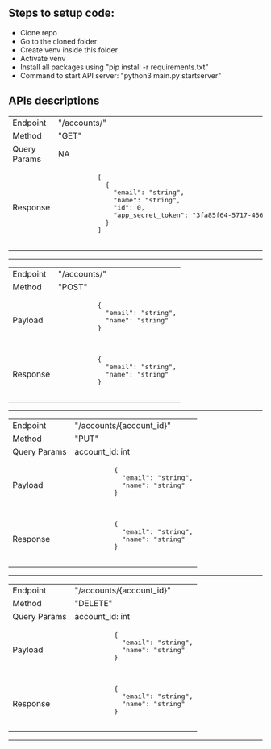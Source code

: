 <h2>Steps to setup code:</h2>
<ul>
  <li> Clone repo</li>
  <li> Go to the cloned folder</li>
  <li> Create venv inside this folder</li>
  <li> Activate venv</li>
  <li> Install all packages using "pip install -r requirements.txt"</li>
  <li> Command to start API server: "python3 main.py startserver"</li>
</ul>


<h2>APIs descriptions</h2>
<table>
  <tbody>
    <tr>
      <td>Endpoint</td>
      <td>"/accounts/"</td>
    </tr>
    <tr>
      <td>Method</td>
      <td>"GET"</td>
    </tr>
    <tr>
      <td>Query Params</td>
      <td>NA</td>
    </tr>
    <tr>
      <td>Response</td>
      <td>
        <pre>
          [
            {
              "email": "string",
              "name": "string",
              "id": 0,
              "app_secret_token": "3fa85f64-5717-4562-b3fc-2c963f66afa6"
            }
          ]
        </pre>
      </td>
    </tr>
  </tbody>
</table>
<hr>
<table>
  <tbody>
    <tr>
      <td>Endpoint</td>
      <td>"/accounts/"</td>
    </tr>
    <tr>
      <td>Method</td>
      <td>"POST"</td>
    </tr>
    <tr>
      <td>Payload</td>
      <td>
        <pre>
          {
            "email": "string",
            "name": "string"
          }
        </pre>
      </td>
    </tr>
    <tr>
      <td>Response</td>
      <td>
        <pre>
          {
            "email": "string",
            "name": "string"
          }
        </pre>
      </td>
    </tr>
  </tbody>
</table>
<hr>
<table>
  <tbody>
    <tr>
      <td>Endpoint</td>
      <td>"/accounts/{account_id}"</td>
    </tr>
    <tr>
      <td>Method</td>
      <td>"PUT"</td>
    </tr>
    <tr>
      <td>Query Params</td>
      <td>account_id: int</td>
    </tr>
    <tr>
      <td>Payload</td>
      <td>
        <pre>
          {
            "email": "string",
            "name": "string"
          }
        </pre>
      </td>
    </tr>
    <tr>
      <td>Response</td>
      <td>
        <pre>
          {
            "email": "string",
            "name": "string"
          }
        </pre>
      </td>
    </tr>
  </tbody>
</table>
<hr>
<table>
  <tbody>
    <tr>
      <td>Endpoint</td>
      <td>"/accounts/{account_id}"</td>
    </tr>
    <tr>
      <td>Method</td>
      <td>"DELETE"</td>
    </tr>
    <tr>
      <td>Query Params</td>
      <td>account_id: int</td>
    </tr>
    <tr>
      <td>Payload</td>
      <td>
        <pre>
          {
            "email": "string",
            "name": "string"
          }
        </pre>
      </td>
    </tr>
    <tr>
      <td>Response</td>
      <td>
        <pre>
          {
            "email": "string",
            "name": "string"
          }
        </pre>
      </td>
    </tr>
  </tbody>
</table>
<hr>

